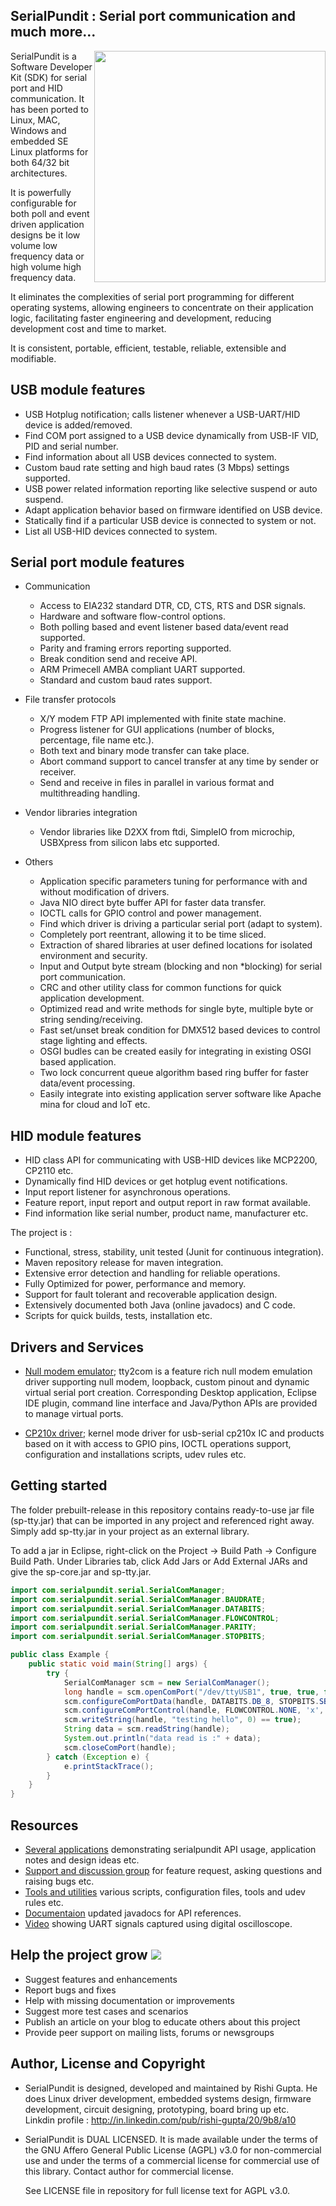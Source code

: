 SerialPundit : Serial port communication and much more...
-----------------------------------

<image align="right" width="370" heigth="247" src="https://github.com/RishiGupta12/SerialPundit/blob/master/images/sp.jpg">

SerialPundit is a Software Developer Kit (SDK) for serial port and HID communication. It has been ported to Linux, MAC, Windows and embedded SE Linux platforms for both 64/32 bit architectures.

It is powerfully configurable for both poll and event driven application designs be it low volume low frequency data or high volume high frequency data.

It eliminates the complexities of serial port programming for different operating systems, allowing engineers to concentrate on their application logic, facilitating faster engineering and development, reducing development cost and time to market.

It is consistent, portable, efficient, testable, reliable, extensible and modifiable.

## USB module features
- USB Hotplug notification; calls listener whenever a USB-UART/HID device is added/removed.
- Find COM port assigned to a USB device dynamically from USB-IF VID, PID and serial number.
- Find information about all USB devices connected to system.
- Custom baud rate setting and high baud rates (3 Mbps) settings supported.
- USB power related information reporting like selective suspend or auto suspend.
- Adapt application behavior based on firmware identified on USB device.
- Statically find if a particular USB device is connected to system or not.
- List all USB-HID devices connected to system.

## Serial port module features
* Communication
  * Access to EIA232 standard DTR, CD, CTS, RTS and DSR signals.
  * Hardware and software flow-control options.
  * Both polling based and event listener based data/event read supported.
  * Parity and framing errors reporting supported.
  * Break condition send and receive API.
  * ARM Primecell AMBA compliant UART supported.
  * Standard and custom baud rates support.

* File transfer protocols
  * X/Y modem FTP API implemented with finite state machine.
  * Progress listener for GUI applications (number of blocks, percentage, file name etc.).
  * Both text and binary mode transfer can take place.
  * Abort command support to cancel transfer at any time by sender or receiver.
  * Send and receive in files in parallel in various format and multithreading handling.

* Vendor libraries integration
  * Vendor libraries like D2XX from ftdi, SimpleIO from microchip, USBXpress from silicon labs etc supported.

* Others
  * Application specific parameters tuning for performance with and without modification of drivers.
  * Java NIO direct byte buffer API for faster data transfer.
  * IOCTL calls for GPIO control and power management.
  * Find which driver is driving a particular serial port (adapt to system).
  * Completely port reentrant, allowing it to be time sliced.
  * Extraction of shared libraries at user defined locations for isolated environment and security.
  * Input and Output byte stream (blocking and non  *blocking) for serial port communication.
  * CRC and other utility class for common functions for quick application development.
  * Optimized read and write methods for single byte, multiple byte or string sending/receiving.
  * Fast set/unset break condition for DMX512 based devices to control stage lighting and effects.
  * OSGI budles can be created easily for integrating in existing OSGI based application.
  * Two lock concurrent queue algorithm based ring buffer for faster data/event processing.
  * Easily integrate into existing application server software like Apache mina for cloud and IoT etc.

## HID module features
- HID class API for communicating with USB-HID devices like MCP2200, CP2110 etc.
- Dynamically find HID devices or get hotplug event notifications.
- Input report listener for asynchronous operations.
- Feature report, input report and output report in raw format available.
- Find information like serial number, product name, manufacturer etc.

The project is :   

- Functional, stress, stability, unit tested (Junit for continuous integration).
- Maven repository release for maven integration.
- Extensive error detection and handling for reliable operations.
- Fully Optimized for power, performance and memory.
- Support for fault tolerant and recoverable application design.
- Extensively documented both Java (online javadocs) and C code.
- Scripts for quick builds, tests, installation etc. 

## Drivers and Services

- [Null modem emulator](drivers/tty2com); tty2com is a feature rich null modem emulation driver supporting null modem, loopback, custom pinout and dynamic virtual serial port creation. Corresponding Desktop application, Eclipse IDE plugin, command line interface and Java/Python APIs are provided to manage virtual ports.

- [CP210x driver](drivers/cp210x-silicon-labs); kernel mode driver for usb-serial cp210x IC and products based on it with access to GPIO pins, IOCTL operations support, configuration and installations scripts, udev rules etc.

## Getting started

The folder prebuilt-release in this repository contains ready-to-use jar file (sp-tty.jar) that can be imported in any project and referenced right away. Simply add sp-tty.jar in your project as an external library. 

To add a jar in Eclipse, right-click on the Project &#8594; Build Path &#8594; Configure Build Path. Under Libraries tab, click Add Jars or Add External JARs and give the sp-core.jar and sp-tty.jar.

```java
import com.serialpundit.serial.SerialComManager;
import com.serialpundit.serial.SerialComManager.BAUDRATE;
import com.serialpundit.serial.SerialComManager.DATABITS;
import com.serialpundit.serial.SerialComManager.FLOWCONTROL;
import com.serialpundit.serial.SerialComManager.PARITY;
import com.serialpundit.serial.SerialComManager.STOPBITS;

public class Example {
	public static void main(String[] args) {
		try {
			SerialComManager scm = new SerialComManager();
			long handle = scm.openComPort("/dev/ttyUSB1", true, true, false);
			scm.configureComPortData(handle, DATABITS.DB_8, STOPBITS.SB_1, PARITY.P_NONE, BAUDRATE.B115200, 0);
			scm.configureComPortControl(handle, FLOWCONTROL.NONE, 'x', 'x', false, false);
			scm.writeString(handle, "testing hello", 0) == true);
			String data = scm.readString(handle);
			System.out.println("data read is :" + data);
			scm.closeComPort(handle);
		} catch (Exception e) {
			e.printStackTrace();
		}
	}
}
```

## Resources
- [Several applications](applications) demonstrating serialpundit API usage, application notes and design ideas etc.
- [Support and discussion group](https://groups.google.com/d/forum/serialpundit) for feature request, asking questions and raising bugs etc.
- [Tools and utilities](tools-and-utilities) various scripts, configuration files, tools and udev rules etc.
- [Documentaion](javadocs) updated javadocs for API references.
- [Video](https://www.youtube.com/watch?v=fYLQbelGunQ) showing UART signals captured using digital oscilloscope.

## Help the project grow [<img src="https://github.com/RishiGupta12/SerialPundit/blob/master/images/help.jpg">](https://www.paypal.me/RishiGupta12)

- Suggest features and enhancements
- Report bugs and fixes
- Help with missing documentation or improvements
- Suggest more test cases and scenarios
- Publish an article on your blog to educate others about this project
- Provide peer support on mailing lists, forums or newsgroups

## Author, License and Copyright
- SerialPundit is designed, developed and maintained by Rishi Gupta. He does Linux driver development, embedded systems design, firmware development, circuit designing, prototyping, board bring up etc.     
  Linkdin profile : http://in.linkedin.com/pub/rishi-gupta/20/9b8/a10    
  
- SerialPundit is DUAL LICENSED. It is made available under the terms of the GNU Affero General Public License (AGPL) v3.0 for non-commercial use and under the terms of a commercial license for commercial use of this library. Contact author for commercial license.

  See LICENSE file in repository for full license text for AGPL v3.0.
  
